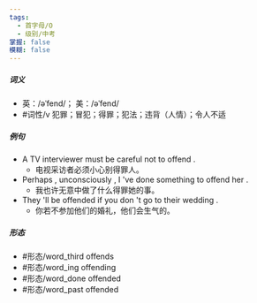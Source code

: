 ```yaml
---
tags:
  - 首字母/O
  - 级别/中考
掌握: false
模糊: false
---
```

##### 词义
- 英：/əˈfend/； 美：/əˈfend/
- #词性/v  犯罪；冒犯；得罪；犯法；违背（人情）；令人不适
##### 例句
- A TV interviewer must be careful not to offend .
	- 电视采访者必须小心别得罪人。
- Perhaps , unconsciously , I 've done something to offend her .
	- 我也许无意中做了什么得罪她的事。
- They 'll be offended if you don 't go to their wedding .
	- 你若不参加他们的婚礼，他们会生气的。
##### 形态
- #形态/word_third offends
- #形态/word_ing offending
- #形态/word_done offended
- #形态/word_past offended
